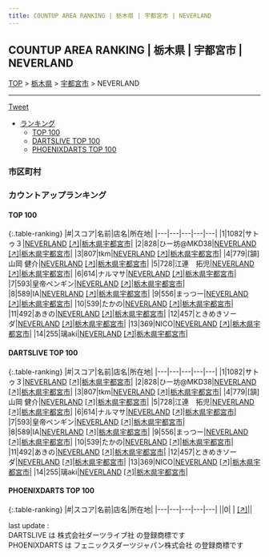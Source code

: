 ```yaml
---
title: COUNTUP AREA RANKING | 栃木県 | 宇都宮市 | NEVERLAND
---
```

## COUNTUP AREA RANKING | 栃木県 | 宇都宮市 | NEVERLAND

[TOP](/darts/rank/) > [栃木県](/darts/rank/栃木県/) > [宇都宮市](/darts/rank/栃木県/宇都宮市/) > NEVERLAND

___

<a href="https://twitter.com/share?ref_src=twsrc%5Etfw" data-text="COUNTUP AREA RANKING | 栃木県宇都宮市NEVERLAND" class="twitter-share-button" data-hashtags="DARTSLIVE,PHOENIXDARTS,darts,ダーツ" data-show-count="false">Tweet</a>

* [ランキング](#カウントアップランキング)
    * [TOP 100](#top-100)
    * [DARTSLIVE TOP 100](#dartslive-top-100)
    * [PHOENIXDARTS TOP 100](#phoenixdarts-top-100)

### 市区町村

<ul>

</ul>

### カウントアップランキング

#### TOP 100



{:.table-ranking}
|#|スコア|名前|店名|所在地|
|---|---|---|---|---|
|1|1082|<span class="rank-name-dl">サトゥ３</span>|<a href="/darts/rank/shops/292e583dda763d960d9b047a20a7ba1e.html">NEVERLAND</a> <a href="https://search.dartslive.com/jp/shop/292e583dda763d960d9b047a20a7ba1e">[↗]</a>|<a href="/darts/rank/栃木県/宇都宮市">栃木県宇都宮市</a>|
|2|828|<span class="rank-name-dl">ひー坊@MKD38</span>|<a href="/darts/rank/shops/292e583dda763d960d9b047a20a7ba1e.html">NEVERLAND</a> <a href="https://search.dartslive.com/jp/shop/292e583dda763d960d9b047a20a7ba1e">[↗]</a>|<a href="/darts/rank/栃木県/宇都宮市">栃木県宇都宮市</a>|
|3|807|<span class="rank-name-dl">tkm</span>|<a href="/darts/rank/shops/292e583dda763d960d9b047a20a7ba1e.html">NEVERLAND</a> <a href="https://search.dartslive.com/jp/shop/292e583dda763d960d9b047a20a7ba1e">[↗]</a>|<a href="/darts/rank/栃木県/宇都宮市">栃木県宇都宮市</a>|
|4|779|<span class="rank-name-dl">[頷]山岡 健介</span>|<a href="/darts/rank/shops/292e583dda763d960d9b047a20a7ba1e.html">NEVERLAND</a> <a href="https://search.dartslive.com/jp/shop/292e583dda763d960d9b047a20a7ba1e">[↗]</a>|<a href="/darts/rank/栃木県/宇都宮市">栃木県宇都宮市</a>|
|5|728|<span class="rank-name-dl">江連　拓児</span>|<a href="/darts/rank/shops/292e583dda763d960d9b047a20a7ba1e.html">NEVERLAND</a> <a href="https://search.dartslive.com/jp/shop/292e583dda763d960d9b047a20a7ba1e">[↗]</a>|<a href="/darts/rank/栃木県/宇都宮市">栃木県宇都宮市</a>|
|6|614|<span class="rank-name-dl">ナルマサ</span>|<a href="/darts/rank/shops/292e583dda763d960d9b047a20a7ba1e.html">NEVERLAND</a> <a href="https://search.dartslive.com/jp/shop/292e583dda763d960d9b047a20a7ba1e">[↗]</a>|<a href="/darts/rank/栃木県/宇都宮市">栃木県宇都宮市</a>|
|7|593|<span class="rank-name-dl">皇帝ペンギン</span>|<a href="/darts/rank/shops/292e583dda763d960d9b047a20a7ba1e.html">NEVERLAND</a> <a href="https://search.dartslive.com/jp/shop/292e583dda763d960d9b047a20a7ba1e">[↗]</a>|<a href="/darts/rank/栃木県/宇都宮市">栃木県宇都宮市</a>|
|8|589|<span class="rank-name-dl">IA</span>|<a href="/darts/rank/shops/292e583dda763d960d9b047a20a7ba1e.html">NEVERLAND</a> <a href="https://search.dartslive.com/jp/shop/292e583dda763d960d9b047a20a7ba1e">[↗]</a>|<a href="/darts/rank/栃木県/宇都宮市">栃木県宇都宮市</a>|
|9|556|<span class="rank-name-dl">まっつー</span>|<a href="/darts/rank/shops/292e583dda763d960d9b047a20a7ba1e.html">NEVERLAND</a> <a href="https://search.dartslive.com/jp/shop/292e583dda763d960d9b047a20a7ba1e">[↗]</a>|<a href="/darts/rank/栃木県/宇都宮市">栃木県宇都宮市</a>|
|10|539|<span class="rank-name-dl">たかの</span>|<a href="/darts/rank/shops/292e583dda763d960d9b047a20a7ba1e.html">NEVERLAND</a> <a href="https://search.dartslive.com/jp/shop/292e583dda763d960d9b047a20a7ba1e">[↗]</a>|<a href="/darts/rank/栃木県/宇都宮市">栃木県宇都宮市</a>|
|11|492|<span class="rank-name-dl">あきの</span>|<a href="/darts/rank/shops/292e583dda763d960d9b047a20a7ba1e.html">NEVERLAND</a> <a href="https://search.dartslive.com/jp/shop/292e583dda763d960d9b047a20a7ba1e">[↗]</a>|<a href="/darts/rank/栃木県/宇都宮市">栃木県宇都宮市</a>|
|12|457|<span class="rank-name-dl">ときめきソーダ</span>|<a href="/darts/rank/shops/292e583dda763d960d9b047a20a7ba1e.html">NEVERLAND</a> <a href="https://search.dartslive.com/jp/shop/292e583dda763d960d9b047a20a7ba1e">[↗]</a>|<a href="/darts/rank/栃木県/宇都宮市">栃木県宇都宮市</a>|
|13|369|<span class="rank-name-dl">NICO</span>|<a href="/darts/rank/shops/292e583dda763d960d9b047a20a7ba1e.html">NEVERLAND</a> <a href="https://search.dartslive.com/jp/shop/292e583dda763d960d9b047a20a7ba1e">[↗]</a>|<a href="/darts/rank/栃木県/宇都宮市">栃木県宇都宮市</a>|
|14|255|<span class="rank-name-dl">璃aki</span>|<a href="/darts/rank/shops/292e583dda763d960d9b047a20a7ba1e.html">NEVERLAND</a> <a href="https://search.dartslive.com/jp/shop/292e583dda763d960d9b047a20a7ba1e">[↗]</a>|<a href="/darts/rank/栃木県/宇都宮市">栃木県宇都宮市</a>|


#### DARTSLIVE TOP 100



{:.table-ranking}
|#|スコア|名前|店名|所在地|
|---|---|---|---|---|
|1|1082|<span class="rank-name-dl">サトゥ３</span>|<a href="/darts/rank/shops/292e583dda763d960d9b047a20a7ba1e.html">NEVERLAND</a> <a href="https://search.dartslive.com/jp/shop/292e583dda763d960d9b047a20a7ba1e">[↗]</a>|<a href="/darts/rank/栃木県/宇都宮市">栃木県宇都宮市</a>|
|2|828|<span class="rank-name-dl">ひー坊@MKD38</span>|<a href="/darts/rank/shops/292e583dda763d960d9b047a20a7ba1e.html">NEVERLAND</a> <a href="https://search.dartslive.com/jp/shop/292e583dda763d960d9b047a20a7ba1e">[↗]</a>|<a href="/darts/rank/栃木県/宇都宮市">栃木県宇都宮市</a>|
|3|807|<span class="rank-name-dl">tkm</span>|<a href="/darts/rank/shops/292e583dda763d960d9b047a20a7ba1e.html">NEVERLAND</a> <a href="https://search.dartslive.com/jp/shop/292e583dda763d960d9b047a20a7ba1e">[↗]</a>|<a href="/darts/rank/栃木県/宇都宮市">栃木県宇都宮市</a>|
|4|779|<span class="rank-name-dl">[頷]山岡 健介</span>|<a href="/darts/rank/shops/292e583dda763d960d9b047a20a7ba1e.html">NEVERLAND</a> <a href="https://search.dartslive.com/jp/shop/292e583dda763d960d9b047a20a7ba1e">[↗]</a>|<a href="/darts/rank/栃木県/宇都宮市">栃木県宇都宮市</a>|
|5|728|<span class="rank-name-dl">江連　拓児</span>|<a href="/darts/rank/shops/292e583dda763d960d9b047a20a7ba1e.html">NEVERLAND</a> <a href="https://search.dartslive.com/jp/shop/292e583dda763d960d9b047a20a7ba1e">[↗]</a>|<a href="/darts/rank/栃木県/宇都宮市">栃木県宇都宮市</a>|
|6|614|<span class="rank-name-dl">ナルマサ</span>|<a href="/darts/rank/shops/292e583dda763d960d9b047a20a7ba1e.html">NEVERLAND</a> <a href="https://search.dartslive.com/jp/shop/292e583dda763d960d9b047a20a7ba1e">[↗]</a>|<a href="/darts/rank/栃木県/宇都宮市">栃木県宇都宮市</a>|
|7|593|<span class="rank-name-dl">皇帝ペンギン</span>|<a href="/darts/rank/shops/292e583dda763d960d9b047a20a7ba1e.html">NEVERLAND</a> <a href="https://search.dartslive.com/jp/shop/292e583dda763d960d9b047a20a7ba1e">[↗]</a>|<a href="/darts/rank/栃木県/宇都宮市">栃木県宇都宮市</a>|
|8|589|<span class="rank-name-dl">IA</span>|<a href="/darts/rank/shops/292e583dda763d960d9b047a20a7ba1e.html">NEVERLAND</a> <a href="https://search.dartslive.com/jp/shop/292e583dda763d960d9b047a20a7ba1e">[↗]</a>|<a href="/darts/rank/栃木県/宇都宮市">栃木県宇都宮市</a>|
|9|556|<span class="rank-name-dl">まっつー</span>|<a href="/darts/rank/shops/292e583dda763d960d9b047a20a7ba1e.html">NEVERLAND</a> <a href="https://search.dartslive.com/jp/shop/292e583dda763d960d9b047a20a7ba1e">[↗]</a>|<a href="/darts/rank/栃木県/宇都宮市">栃木県宇都宮市</a>|
|10|539|<span class="rank-name-dl">たかの</span>|<a href="/darts/rank/shops/292e583dda763d960d9b047a20a7ba1e.html">NEVERLAND</a> <a href="https://search.dartslive.com/jp/shop/292e583dda763d960d9b047a20a7ba1e">[↗]</a>|<a href="/darts/rank/栃木県/宇都宮市">栃木県宇都宮市</a>|
|11|492|<span class="rank-name-dl">あきの</span>|<a href="/darts/rank/shops/292e583dda763d960d9b047a20a7ba1e.html">NEVERLAND</a> <a href="https://search.dartslive.com/jp/shop/292e583dda763d960d9b047a20a7ba1e">[↗]</a>|<a href="/darts/rank/栃木県/宇都宮市">栃木県宇都宮市</a>|
|12|457|<span class="rank-name-dl">ときめきソーダ</span>|<a href="/darts/rank/shops/292e583dda763d960d9b047a20a7ba1e.html">NEVERLAND</a> <a href="https://search.dartslive.com/jp/shop/292e583dda763d960d9b047a20a7ba1e">[↗]</a>|<a href="/darts/rank/栃木県/宇都宮市">栃木県宇都宮市</a>|
|13|369|<span class="rank-name-dl">NICO</span>|<a href="/darts/rank/shops/292e583dda763d960d9b047a20a7ba1e.html">NEVERLAND</a> <a href="https://search.dartslive.com/jp/shop/292e583dda763d960d9b047a20a7ba1e">[↗]</a>|<a href="/darts/rank/栃木県/宇都宮市">栃木県宇都宮市</a>|
|14|255|<span class="rank-name-dl">璃aki</span>|<a href="/darts/rank/shops/292e583dda763d960d9b047a20a7ba1e.html">NEVERLAND</a> <a href="https://search.dartslive.com/jp/shop/292e583dda763d960d9b047a20a7ba1e">[↗]</a>|<a href="/darts/rank/栃木県/宇都宮市">栃木県宇都宮市</a>|


#### PHOENIXDARTS TOP 100



{:.table-ranking}
|#|スコア|名前|店名|所在地|
|---|---|---|---|---|
||0|<span class="rank-name-dl"> </span>|<a href="/darts/rank/shops/.html"></a> <a href="">[↗]</a>|<a href="/darts/rank//"></a>|


<div class="footer border-top border-gray-light mt-5 pt-3 text-right text-gray">
    last update : <span style="font-weight: italic" id="foot_last_modified"></span><br />
    DARTSLIVE は 株式会社ダーツライブ社 の登録商標です<br />
    PHOENIXDARTS は フェニックスダーツジャパン株式会社 の登録商標です<br />
</div>

<script src="https://cdnjs.cloudflare.com/ajax/libs/jquery.tablesorter/2.31.3/js/jquery.tablesorter.min.js" integrity="sha512-qzgd5cYSZcosqpzpn7zF2ZId8f/8CHmFKZ8j7mU4OUXTNRd5g+ZHBPsgKEwoqxCtdQvExE5LprwwPAgoicguNg==" crossorigin="anonymous" referrerpolicy="no-referrer"></script>
<link rel="stylesheet" href="https://cdnjs.cloudflare.com/ajax/libs/jquery.tablesorter/2.31.3/css/theme.default.min.css" integrity="sha512-wghhOJkjQX0Lh3NSWvNKeZ0ZpNn+SPVXX1Qyc9OCaogADktxrBiBdKGDoqVUOyhStvMBmJQ8ZdMHiR3wuEq8+w==" crossorigin="anonymous" referrerpolicy="no-referrer" />
<script>
$(function() {
    $(".table-ranking").tablesorter({sortList:[[0, 0]]});
    $("#foot_last_modified").text(formatDate(new Date(document.lastModified), 'yyyy-MM-dd HH:mm:ss'));
});
</script>

<script async src="https://platform.twitter.com/widgets.js" charset="utf-8"></script>